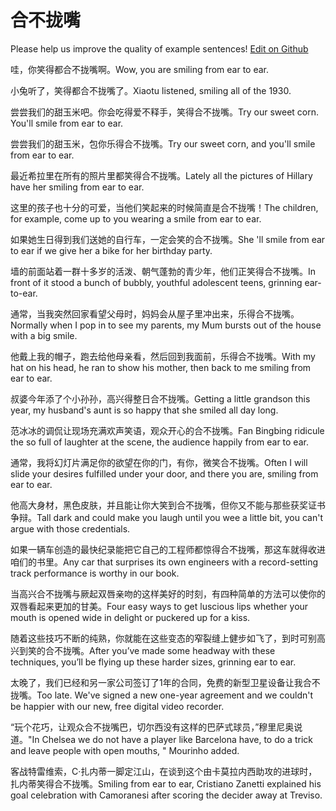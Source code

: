 # 合不拢嘴

Please help us improve the quality of example sentences! [Edit on Github](https://github.com/jiyushe/jiyu-example-sentence-source/blob/main/chinese/hebulongzui.md)

<p><span class="chinese">哇，你笑得都合不拢嘴啊。</span><span class="english">Wow, you are smiling from ear to ear.</span></p>

<p><span class="chinese">小兔听了，笑得都合不拢嘴了。</span><span class="english">Xiaotu listened, smiling all of the 1930.</span></p>

<p><span class="chinese">尝尝我们的甜玉米吧。你会吃得爱不释手，笑得合不拢嘴。</span><span class="english">Try our sweet corn. You'll smile from ear to ear.</span></p>

<p><span class="chinese">尝尝我们的甜玉米，包你乐得合不拢嘴。</span><span class="english">Try our sweet corn, and you'll smile from ear to ear.</span></p>

<p><span class="chinese">最近希拉里在所有的照片里都笑得合不拢嘴。</span><span class="english">Lately all the pictures of Hillary have her smiling from ear to ear.</span></p>

<p><span class="chinese">这里的孩子也十分的可爱，当他们笑起来的时候简直是合不拢嘴！</span><span class="english">The children, for example, come up to you wearing a smile from ear to ear.</span></p>

<p><span class="chinese">如果她生日得到我们送她的自行车，一定会笑的合不拢嘴。</span><span class="english">She 'll smile from ear to ear if we give her a bike for her birthday party.</span></p>

<p><span class="chinese">墙的前面站着一群十多岁的活泼、朝气蓬勃的青少年，他们正笑得合不拢嘴。</span><span class="english">In front of it stood a bunch of bubbly, youthful adolescent teens, grinning ear-to-ear.</span></p>

<p><span class="chinese">通常，当我突然回家看望父母时，妈妈会从屋子里冲出来，乐得合不拢嘴。</span><span class="english">Normally when I pop in to see my parents, my Mum bursts out of the house with a big smile.</span></p>

<p><span class="chinese">他戴上我的帽子，跑去给他母亲看，然后回到我面前，乐得合不拢嘴。</span><span class="english">With my hat on his head, he ran to show his mother, then back to me smiling from ear to ear.</span></p>

<p><span class="chinese">叔婆今年添了个小孙孙，高兴得整日合不拢嘴。</span><span class="english">Getting a little grandson this year, my husband's aunt is so happy that she smiled all day long.</span></p>

<p><span class="chinese">范冰冰的调侃让现场充满欢声笑语，观众开心的合不拢嘴。</span><span class="english">Fan Bingbing ridicule the so full of laughter at the scene, the audience happily from ear to ear.</span></p>

<p><span class="chinese">通常，我将幻灯片满足你的欲望在你的门，有你，微笑合不拢嘴。</span><span class="english">Often I will slide your desires fulfilled under your door, and there you are, smiling from ear to ear.</span></p>

<p><span class="chinese">他高大身材，黑色皮肤，并且能让你大笑到合不拢嘴，但你又不能与那些获奖证书争辩。</span><span class="english">Tall dark and could make you laugh until you wee a little bit, you can't argue with those credentials.</span></p>

<p><span class="chinese">如果一辆车创造的最快纪录能把它自己的工程师都惊得合不拢嘴，那这车就得收进咱们的书里。</span><span class="english">Any car that surprises its own engineers with a record-setting track performance is worthy in our book.</span></p>

<p><span class="chinese">当高兴合不拢嘴与厥起双唇亲吻的这样美好的时刻，有四种简单的方法可以使你的双唇看起来更加的甘美。</span><span class="english">Four easy ways to get luscious lips whether your mouth is opened wide in delight or puckered up for a kiss.</span></p>

<p><span class="chinese">随着这些技巧不断的纯熟，你就能在这些变态的窄裂缝上健步如飞了，到时可别高兴到笑的合不拢嘴。</span><span class="english">After you’ve made some headway with these techniques, you’ll be flying up these harder sizes, grinning ear to ear.</span></p>

<p><span class="chinese">太晚了，我们已经和另一家公司签订了1年的合同，免费的新型卫星设备让我合不拢嘴。</span><span class="english">Too late. We've signed a new one-year agreement and we couldn't be happier with our new, free digital video recorder.</span></p>

<p><span class="chinese">“玩个花巧，让观众合不拢嘴巴，切尔西没有这样的巴萨式球员，”穆里尼奥说道。</span><span class="english">"In Chelsea we do not have a player like Barcelona have, to do a trick and leave people with open mouths, " Mourinho added.</span></p>

<p><span class="chinese">客战特雷维索，C·扎内蒂一脚定江山，在谈到这个由卡莫拉内西助攻的进球时，扎内蒂笑得合不拢嘴。</span><span class="english">Smiling from ear to ear, Cristiano Zanetti explained his goal celebration with Camoranesi after scoring the decider away at Treviso.</span></p>

